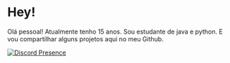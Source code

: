 # Hey!

Olá pessoal! Atualmente tenho 15 anos. Sou estudante de java e python. E vou compartilhar alguns projetos aqui no meu Github.

[![Discord Presence](https://lanyard.cnrad.dev/api/1005870383368503388)](https://discord.com/users/1005870383368503388)
<p align="left">
